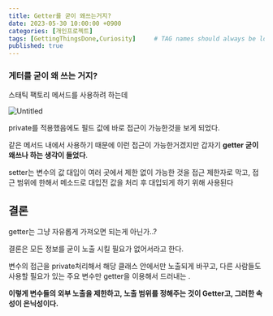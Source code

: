 ```yaml
---
title: Getter를 굳이 왜쓰는거지? 
date: 2023-05-30 10:00:00 +0900
categories: [개인프로젝트]
tags: [GettingThingsDone,Curiosity]     # TAG names should always be lowercase
published: true
---
```

### 게터를 굳이 왜 쓰는 거지?

스태틱 팩토리 메서드를 사용하려 하는데 

![Untitled](https://s3-us-west-2.amazonaws.com/secure.notion-static.com/d7d95ab4-620a-464e-8303-f954211b0ea9/Untitled.png)

private를 적용했음에도 필드 값에 바로 접근이 가능한것을 보게 되었다. 

같은 메서드 내에서 사용하기 때문에 이런 접근이 가능한거겠지만 갑자기 **getter 굳이 왜쓰나 하는 생각이 들었다**. 

setter는 변수의 값 대입이 여러 곳에서 제한 없이 가능한 것을 접근 제한자로 막고, 접근 범위에 한해서 메소드로 대입전 값을 처리 후 대입되게 하기 위해 사용된다

## 결론

getter는 그냥 자유롭게 가져오면 되는게 아닌가..? 

결론은 모든 정보를 굳이 노출 시킬 필요가 없어서라고 한다. 

변수의 접근을 private처리해서 해당 클래스 안에서만 노출되게 바꾸고, 다른 사람들도 사용할 필요가 있는 주요 변수만 getter을 이용해서 드러내는 .

**이렇게 변수들의 외부 노출을 제한하고, 노출 범위를 정해주는 것이 Getter고, 그러한 속성이 은닉성이다.**